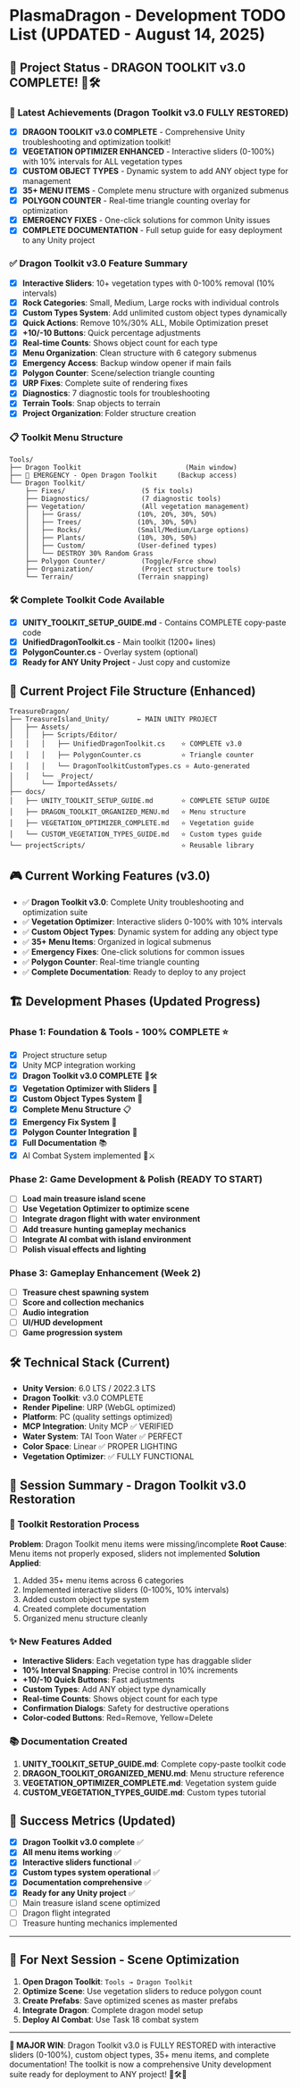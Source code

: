 # PlasmaDragon - Development TODO List (UPDATED - August 14, 2025)

## 🚀 Project Status - DRAGON TOOLKIT v3.0 COMPLETE! 🐉🛠️

### 🎯 **Latest Achievements (Dragon Toolkit v3.0 FULLY RESTORED)**
- [x] **DRAGON TOOLKIT v3.0 COMPLETE** - Comprehensive Unity troubleshooting and optimization toolkit!
- [x] **VEGETATION OPTIMIZER ENHANCED** - Interactive sliders (0-100%) with 10% intervals for ALL vegetation types
- [x] **CUSTOM OBJECT TYPES** - Dynamic system to add ANY object type for management
- [x] **35+ MENU ITEMS** - Complete menu structure with organized submenus
- [x] **POLYGON COUNTER** - Real-time triangle counting overlay for optimization
- [x] **EMERGENCY FIXES** - One-click solutions for common Unity issues
- [x] **COMPLETE DOCUMENTATION** - Full setup guide for easy deployment to any Unity project

### ✅ **Dragon Toolkit v3.0 Feature Summary**
- [x] **Interactive Sliders**: 10+ vegetation types with 0-100% removal (10% intervals)
- [x] **Rock Categories**: Small, Medium, Large rocks with individual controls
- [x] **Custom Types System**: Add unlimited custom object types dynamically
- [x] **Quick Actions**: Remove 10%/30% ALL, Mobile Optimization preset
- [x] **+10/-10 Buttons**: Quick percentage adjustments
- [x] **Real-time Counts**: Shows object count for each type
- [x] **Menu Organization**: Clean structure with 6 category submenus
- [x] **Emergency Access**: Backup window opener if main fails
- [x] **Polygon Counter**: Scene/selection triangle counting
- [x] **URP Fixes**: Complete suite of rendering fixes
- [x] **Diagnostics**: 7 diagnostic tools for troubleshooting
- [x] **Terrain Tools**: Snap objects to terrain
- [x] **Project Organization**: Folder structure creation

### 📋 **Toolkit Menu Structure**
```
Tools/
├── Dragon Toolkit                          (Main window)
├── 🚨 EMERGENCY - Open Dragon Toolkit     (Backup access)
└── Dragon Toolkit/
    ├── Fixes/                   (5 fix tools)
    ├── Diagnostics/             (7 diagnostic tools)
    ├── Vegetation/              (All vegetation management)
    │   ├── Grass/              (10%, 20%, 30%, 50%)
    │   ├── Trees/              (10%, 30%, 50%)
    │   ├── Rocks/              (Small/Medium/Large options)
    │   ├── Plants/             (10%, 30%, 50%)
    │   ├── Custom/             (User-defined types)
    │   └── DESTROY 30% Random Grass
    ├── Polygon Counter/         (Toggle/Force show)
    ├── Organization/            (Project structure tools)
    └── Terrain/                (Terrain snapping)
```

### 🛠️ **Complete Toolkit Code Available**
- [x] **UNITY_TOOLKIT_SETUP_GUIDE.md** - Contains COMPLETE copy-paste code
- [x] **UnifiedDragonToolkit.cs** - Main toolkit (1200+ lines)
- [x] **PolygonCounter.cs** - Overlay system (optional)
- [x] **Ready for ANY Unity Project** - Just copy and customize

## 📁 **Current Project File Structure (Enhanced)**

```
TreasureDragon/
├── TreasureIsland_Unity/       ← MAIN UNITY PROJECT
│   ├── Assets/
│   │   ├── Scripts/Editor/
│   │   │   ├── UnifiedDragonToolkit.cs    ⭐ COMPLETE v3.0
│   │   │   ├── PolygonCounter.cs          ⭐ Triangle counter
│   │   │   └── DragonToolkitCustomTypes.cs ⭐ Auto-generated
│   │   └── _Project/
│       └── ImportedAssets/
├── docs/
│   ├── UNITY_TOOLKIT_SETUP_GUIDE.md       ⭐ COMPLETE SETUP GUIDE
│   ├── DRAGON_TOOLKIT_ORGANIZED_MENU.md   ⭐ Menu structure
│   ├── VEGETATION_OPTIMIZER_COMPLETE.md   ⭐ Vegetation guide
│   └── CUSTOM_VEGETATION_TYPES_GUIDE.md   ⭐ Custom types guide
└── projectScripts/                        ⭐ Reusable library
```

## 🎮 **Current Working Features (v3.0)**
- ✅ **Dragon Toolkit v3.0**: Complete Unity troubleshooting and optimization suite
- ✅ **Vegetation Optimizer**: Interactive sliders 0-100% with 10% intervals
- ✅ **Custom Object Types**: Dynamic system for adding any object type
- ✅ **35+ Menu Items**: Organized in logical submenus
- ✅ **Emergency Fixes**: One-click solutions for common issues
- ✅ **Polygon Counter**: Real-time triangle counting
- ✅ **Complete Documentation**: Ready to deploy to any project

## 🏗️ **Development Phases (Updated Progress)**

### Phase 1: Foundation & Tools - 100% COMPLETE ⭐
- [x] Project structure setup
- [x] Unity MCP integration working
- [x] **Dragon Toolkit v3.0 COMPLETE** 🐉🛠️
- [x] **Vegetation Optimizer with Sliders** 🌿
- [x] **Custom Object Types System** 🎯
- [x] **Complete Menu Structure** 📋
- [x] **Emergency Fix System** 🚨
- [x] **Polygon Counter Integration** 🔺
- [x] **Full Documentation** 📚
- [x] AI Combat System implemented 🧠⚔️

### Phase 2: Game Development & Polish (READY TO START)
- [ ] **Load main treasure island scene**
- [ ] **Use Vegetation Optimizer to optimize scene**
- [ ] **Integrate dragon flight with water environment**
- [ ] **Add treasure hunting gameplay mechanics**
- [ ] **Integrate AI combat with island environment**
- [ ] **Polish visual effects and lighting**

### Phase 3: Gameplay Enhancement (Week 2)
- [ ] **Treasure chest spawning system**
- [ ] **Score and collection mechanics**
- [ ] **Audio integration**
- [ ] **UI/HUD development**
- [ ] **Game progression system**

## 🛠️ **Technical Stack (Current)**
- **Unity Version**: 6.0 LTS / 2022.3 LTS
- **Dragon Toolkit**: v3.0 COMPLETE
- **Render Pipeline**: URP (WebGL optimized)
- **Platform**: PC (quality settings optimized)
- **MCP Integration**: Unity MCP ✅ VERIFIED
- **Water System**: TAI Toon Water ✅ PERFECT
- **Color Space**: Linear ✅ PROPER LIGHTING
- **Vegetation Optimizer**: ✅ FULLY FUNCTIONAL

## 📝 **Session Summary - Dragon Toolkit v3.0 Restoration**

### **🐉 Toolkit Restoration Process**
**Problem**: Dragon Toolkit menu items were missing/incomplete
**Root Cause**: Menu items not properly exposed, sliders not implemented
**Solution Applied**:
1. Added 35+ menu items across 6 categories
2. Implemented interactive sliders (0-100%, 10% intervals)
3. Added custom object type system
4. Created complete documentation
5. Organized menu structure cleanly

### **✨ New Features Added**
- **Interactive Sliders**: Each vegetation type has draggable slider
- **10% Interval Snapping**: Precise control in 10% increments
- **+10/-10 Quick Buttons**: Fast adjustments
- **Custom Types**: Add ANY object type dynamically
- **Real-time Counts**: Shows object count for each type
- **Confirmation Dialogs**: Safety for destructive operations
- **Color-coded Buttons**: Red=Remove, Yellow=Delete

### **📚 Documentation Created**
1. **UNITY_TOOLKIT_SETUP_GUIDE.md**: Complete copy-paste toolkit code
2. **DRAGON_TOOLKIT_ORGANIZED_MENU.md**: Menu structure reference
3. **VEGETATION_OPTIMIZER_COMPLETE.md**: Vegetation system guide
4. **CUSTOM_VEGETATION_TYPES_GUIDE.md**: Custom types tutorial

## 🎯 **Success Metrics (Updated)**
- [x] **Dragon Toolkit v3.0 complete** ✅
- [x] **All menu items working** ✅
- [x] **Interactive sliders functional** ✅
- [x] **Custom types system operational** ✅
- [x] **Documentation comprehensive** ✅
- [x] **Ready for any Unity project** ✅
- [ ] Main treasure island scene optimized
- [ ] Dragon flight integrated
- [ ] Treasure hunting mechanics implemented

---

## 🚨 **For Next Session - Scene Optimization**
1. **Open Dragon Toolkit**: `Tools → Dragon Toolkit`
2. **Optimize Scene**: Use vegetation sliders to reduce polygon count
3. **Create Prefabs**: Save optimized scenes as master prefabs
4. **Integrate Dragon**: Complete dragon model setup
5. **Deploy AI Combat**: Use Task 18 combat system

---

**🎉 MAJOR WIN**: Dragon Toolkit v3.0 is FULLY RESTORED with interactive sliders (0-100%), custom object types, 35+ menu items, and complete documentation! The toolkit is now a comprehensive Unity development suite ready for deployment to ANY project! 🐉🛠️🌿